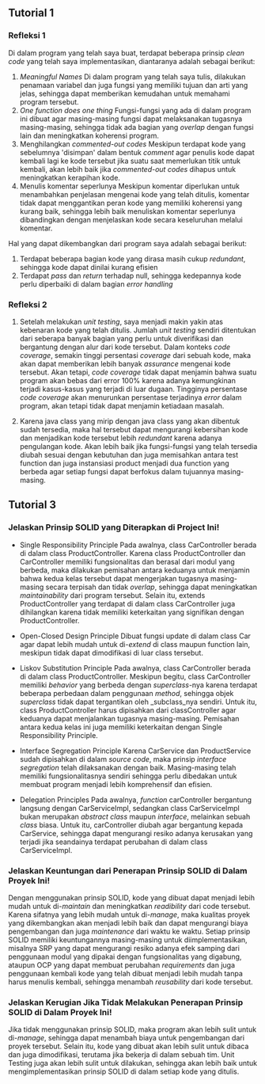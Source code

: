 ## Tutorial 1

### Refleksi 1
Di dalam program yang telah saya buat, terdapat beberapa prinsip _clean code_ yang telah saya implementasikan, diantaranya adalah sebagai berikut:

1. _Meaningful Names_
   Di dalam program yang telah saya tulis, dilakukan penamaan variabel dan juga fungsi yang memiliki tujuan dan arti yang jelas, sehingga dapat memberikan kemudahan untuk memahami program tersebut.
2. _One function does one thing_
   Fungsi-fungsi yang ada di dalam program ini dibuat agar masing-masing fungsi dapat melaksanakan tugasnya masing-masing, sehingga tidak ada bagian yang _overlap_ dengan fungsi lain dan meningkatkan koherensi program.
3. Menghilangkan _commented-out codes_
   Meskipun terdapat kode yang sebelumnya 'disimpan' dalam bentuk _comment_ agar penulis kode dapat kembali lagi ke kode tersebut jika suatu saat memerlukan titik untuk kembali, akan lebih baik jika _commented-out codes_ dihapus untuk meningkatkan kerapihan kode.
4. Menulis komentar seperlunya
   Meskipun komentar diperlukan untuk menambahkan penjelasan mengenai kode yang telah ditulis, komentar tidak dapat menggantikan peran kode yang memiliki koherensi yang kurang baik, sehingga lebih baik menuliskan komentar seperlunya dibandingkan dengan menjelaskan kode secara keseluruhan melalui komentar.

Hal yang dapat dikembangkan dari program saya adalah sebagai berikut:
1. Terdapat beberapa bagian kode yang dirasa masih cukup _redundant_, sehingga kode dapat dinilai kurang efisien
2. Terdapat _pass_ dan _return_ terhadap null, sehingga kedepannya kode perlu diperbaiki di dalam bagian _error handling_


### Refleksi 2

1. Setelah melakukan _unit testing_, saya menjadi makin yakin atas kebenaran kode yang telah ditulis. Jumlah _unit testing_ sendiri ditentukan dari seberapa banyak bagian yang perlu untuk diverifikasi dan bergantung dengan alur dari kode tersebut. Dalam konteks _code coverage_, semakin tinggi persentasi _coverage_ dari sebuah kode, maka akan dapat memberikan lebih banyak _assurance_ mengenai kode tersebut. Akan tetapi, _code coverage_ tidak dapat menjamin bahwa suatu program akan bebas dari error 100% karena adanya kemungkinan terjadi kasus-kasus yang terjadi di luar dugaan. Tingginya persentase _code coverage_ akan menurunkan persentase terjadinya _error_ dalam program, akan tetapi tidak dapat menjamin ketiadaan masalah.

2. Karena java class yang mirip dengan java class yang akan dibentuk sudah tersedia, maka hal tersebut dapat mengurangi kebersihan kode dan menjadikan kode tersebut lebih _redundant_ karena adanya pengulangan kode.  Akan lebih baik jika fungsi-fungsi yang telah tersedia diubah sesuai dengan kebutuhan dan juga memisahkan antara test function dan juga instansiasi product menjadi dua function yang berbeda agar setiap fungsi dapat berfokus dalam tujuannya masing-masing.

## Tutorial 3

### Jelaskan Prinsip SOLID yang Diterapkan di Project Ini!

- Single Responsibility Principle
  Pada awalnya, class CarController berada di dalam class ProductController. Karena class ProductController dan CarController memiliki fungsionalitas dan berasal dari modul yang berbeda, maka dilakukan pemisahan antara keduanya untuk menjamin bahwa kedua kelas tersebut dapat mengerjakan tugasnya masing-masing secara terpisah dan tidak _overlap_, sehingga dapat meningkatkan _maintainability_ dari program tersebut. Selain itu, extends ProductController yang terdapat di dalam class CarController juga dihilangkan karena tidak memiliki keterkaitan yang signifikan dengan ProductController.
  
- Open-Closed Design Principle
  Dibuat fungsi update di dalam class Car agar dapat lebih mudah untuk di-_extend_ di class maupun function lain, meskipun tidak dapat dimodifikasi di luar class tersebut.
  
- Liskov Substitution Principle 
   Pada awalnya, class CarController berada di dalam class ProductController. Meskipun begitu, class CarController memiliki _behavior_ yang berbeda dengan _superclass_-nya karena terdapat beberapa perbedaan dalam penggunaan _method_, sehingga objek _superclass_ tidak dapat tergantikan oleh _subclass_nya sendiri. Untuk itu, class ProductController harus dipisahkan dari classController agar keduanya dapat menjalankan tugasnya masing-masing. Pemisahan antara kedua kelas ini juga memiliki keterkaitan dengan Single Responsibility Principle.
  
- Interface Segregation Principle
  Karena CarService dan ProductService sudah dipisahkan di dalam _source code_, maka prinsip _interface segregation_ telah dilaksanakan dengan baik. Masing-masing telah memiliki fungsionalitasnya sendiri sehingga perlu dibedakan untuk membuat program menjadi lebih komprehensif dan efisien.
  
- Delegation Principles
  Pada awalnya, _function_ carController bergantung langsung dengan CarServiceImpl, sedangkan class CarServiceImpl bukan merupakan _abstract class_ maupun _interface_, melainkan sebuah _class_ biasa. Untuk itu, carController diubah agar bergantung kepada CarService, sehingga dapat mengurangi resiko adanya kerusakan yang terjadi jika seandainya terdapat perubahan di dalam class CarServiceImpl. 
  

### Jelaskan Keuntungan dari Penerapan Prinsip SOLID di Dalam Proyek Ini!
Dengan menggunakan prinsip SOLID, kode yang dibuat dapat menjadi lebih mudah untuk di-_maintain_ dan meningkatkan _readibility_ dari code tersebut. Karena sifatnya yang lebih mudah untuk di-_manage_, maka kualitas proyek yang dikembangkan akan menjadi lebih baik dan dapat mengurangi biaya pengembangan dan juga _maintenance_ dari waktu ke waktu. Setiap prinsip SOLID memiliki keuntungannya masing-masing untuk diimplementasikan, misalnya SRP yang dapat mengurangi resiko adanya efek samping dari penggunaan modul yang dipakai dengan fungsionalitas yang digabung, ataupun OCP yang dapat membuat perubahan _requirements_ dan juga penggunaan kembali kode yang telah dibuat menjadi lebih mudah tanpa harus menulis kembali, sehingga menambah _reusability_ dari kode tersebut.

### Jelaskan Kerugian Jika Tidak Melakukan Penerapan Prinsip SOLID di Dalam Proyek Ini!
Jika tidak menggunakan prinsip SOLID, maka program akan lebih sulit untuk di-_manage_, sehingga dapat menambah biaya untuk pengembangan dari proyek tersebut. Selain itu, kode yang dibuat akan lebih sulit untuk dibaca dan juga dimodifikasi, terutama jika bekerja di dalam sebuah tim. Unit Testing juga akan lebih sulit untuk dilakukan, sehingga akan lebih baik untuk mengimplementasikan prinsip SOLID di dalam setiap kode yang ditulis.
